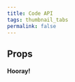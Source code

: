 ```yaml
---
title: Code API
tags: thumbnail_tabs
permalink: false
---
```


## Props

<esds-data-table headers='{{ componentDocs.thumbnail.props.headers | dump }}' rows='{{ componentDocs.thumbnail.props.rows | dump }}'></esds-data-table>

#### Hooray!
